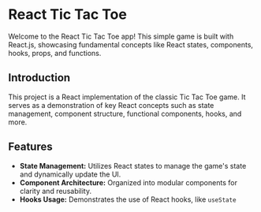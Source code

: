 # React Tic Tac Toe

Welcome to the React Tic Tac Toe app! This simple game is built with React.js, showcasing fundamental concepts like React states, components, hooks, props, and functions.


## Introduction

This project is a React implementation of the classic Tic Tac Toe game. It serves as a demonstration of key React concepts such as state management, component structure, functional components, hooks, and more.

## Features

- **State Management:** Utilizes React states to manage the game's state and dynamically update the UI.
- **Component Architecture:** Organized into modular components for clarity and reusability.
- **Hooks Usage:** Demonstrates the use of React hooks, like `useState`

